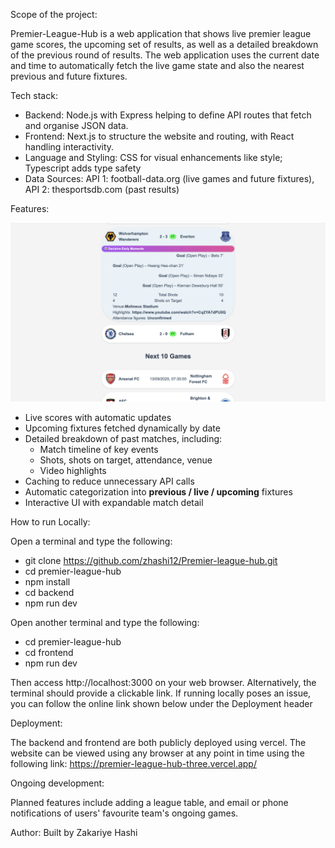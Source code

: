 Scope of the project:

Premier-League-Hub is a web application that shows live premier league game scores, the upcoming set of results, as well as a detailed breakdown of the previous round of results. The web application uses the current date and time to automatically fetch the live game state and also the nearest previous and future fixtures.


Tech stack:

- Backend: Node.js with Express helping to define API routes that fetch and organise JSON data. 
- Frontend: Next.js to structure the website and routing, with React handling interactivity. 
- Language and Styling: CSS for visual enhancements like style; Typescript adds type safety 
- Data Sources: API 1: football-data.org (live games and future fixtures), API 2: thesportsdb.com (past results)

Features:

![Homepage screenshot](./Images/example.png)

- Live scores with automatic updates
- Upcoming fixtures fetched dynamically by date
- Detailed breakdown of past matches, including:  
  - Match timeline of key events  
  - Shots, shots on target, attendance, venue  
  - Video highlights  
- Caching to reduce unnecessary API calls
- Automatic categorization into **previous / live / upcoming** fixtures
- Interactive UI with expandable match detail

How to run Locally:

Open a terminal and type the following: 
- git clone https://github.com/zhashi12/Premier-league-hub.git
- cd premier-league-hub
- npm install
- cd backend
- npm run dev

Open another terminal and type the following:
- cd premier-league-hub
- cd frontend
- npm run dev

Then access http://localhost:3000 on your web browser. Alternatively, the terminal should provide a clickable link.
If running locally poses an issue, you can follow the online link shown below under the Deployment header


Deployment:

The backend and frontend are both publicly deployed using vercel. The website can be viewed using any browser at any point in time using the following link: https://premier-league-hub-three.vercel.app/


Ongoing development:

Planned features include adding a league table, and email or phone notifications of users' favourite team's ongoing games.


Author:
Built by Zakariye Hashi


